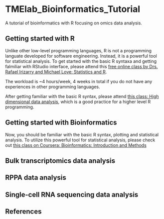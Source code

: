 # TMElab_Bioinformatics_Tutorial
A tutorial of bioinformatics with R focusing on omics data analysis.

## Getting started with R
Unlike other low-level programming languages, R is not a programming languate developed for software engineering. Instead, it is a powerful tool for statistical analysis. To get started with the basic R syntaxa and getting falmiliar with RStudio interface, please attend this [free online class by Drs. Rafael Irizarry and Michael Love: Statistics and R](https://www.edx.org/course/statistics-and-r?index=product&queryID=a6d54c556f67fdc5b858183a7d084e6c&position=6&v=1&linked_from=autocomplete&c=autocomplete). 

The workload is ~4 hours/week, 4 weeks in total if you do not have any experiences in other programming languages.

After getting familiar with the basic R syntax, please attend [this class: High dimensional data analysis](https://www.edx.org/course/high-dimensional-data-analysis?index=product&queryID=251b830f062da842df3d1f724eec0f25&position=1&v=1&linked_from=autocomplete&c=autocomplete), which is a good practice for a higher level R programming.

## Getting started with Bioinformatics
Now, you should be familiar with the basic R syntax, plotting and statistical analysis. To utilize this powerful tool for statistical analysis, please check out [this class on Coursera: Bioinformatics: Introduction and Methods](https://www.coursera.org/learn/bioinformatics-pku)

## Bulk transcriptomics data analysis


## RPPA data analysis

## Single-cell RNA sequencing data analysis




## References





